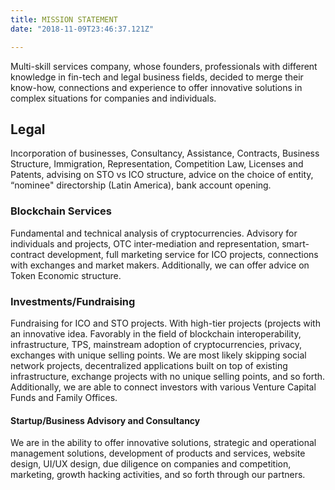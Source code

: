 ```yaml
---
title: MISSION STATEMENT
date: "2018-11-09T23:46:37.121Z"

---
```


Multi-skill services company, whose founders, professionals with different knowledge in fin-tech and legal business fields, decided to merge their know-how, connections and experience to offer innovative solutions in complex situations for companies and individuals.

## Legal

Incorporation of businesses, Consultancy, Assistance, Contracts, Business Structure, Immigration, Representation, Competition Law, Licenses and Patents, advising on STO vs ICO structure, advice on the choice of entity,  “nominee" directorship (Latin America), bank account opening.

### Blockchain Services

Fundamental and technical analysis of cryptocurrencies. Advisory for individuals and projects, OTC inter-mediation and representation, smart-contract development, full marketing service for ICO projects, connections with exchanges and market makers. Additionally, we can offer advice on Token Economic structure.

### Investments/Fundraising


Fundraising for ICO and STO projects. With high-tier projects (projects with an innovative idea. Favorably in the field of blockchain interoperability, infrastructure, TPS, mainstream adoption of cryptocurrencies, privacy, exchanges with unique selling points. We are most likely skipping social network projects, decentralized applications built on top of existing infrastructure, exchange projects with no unique selling points, and so forth. Additionally, we are able to connect investors with various Venture Capital Funds and Family Offices.

#### Startup/Business Advisory and Consultancy

We are in the ability to offer innovative solutions, strategic and operational management solutions, development of products and services, website design, UI/UX design, due diligence on companies and competition, marketing, growth hacking activities, and so forth through our partners.
